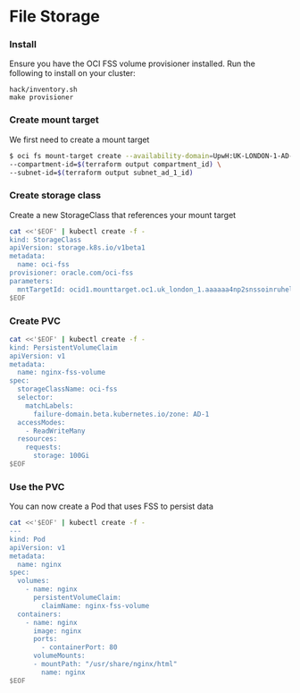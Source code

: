 # File Storage

### Install

Ensure you have the OCI FSS volume provisioner installed. Run the following to install on your cluster:

```
hack/inventory.sh
make provisioner
```

### Create mount target

We first need to create a mount target

```sh
$ oci fs mount-target create --availability-domain=UpwH:UK-LONDON-1-AD-1 \
--compartment-id=$(terraform output compartment_id) \
--subnet-id=$(terraform output subnet_ad_1_id)
```

### Create storage class 

Create a new StorageClass that references your mount target

```sh
cat <<'$EOF' | kubectl create -f -
kind: StorageClass
apiVersion: storage.k8s.io/v1beta1
metadata:
  name: oci-fss
provisioner: oracle.com/oci-fss
parameters:
  mntTargetId: ocid1.mounttarget.oc1.uk_london_1.aaaaaa4np2snssoinruhellqojxwiotvnmwwy33omrxw4ljrfvqwiljr
$EOF
```

### Create PVC

```sh
cat <<'$EOF' | kubectl create -f -
kind: PersistentVolumeClaim
apiVersion: v1
metadata:
  name: nginx-fss-volume
spec:
  storageClassName: oci-fss
  selector:
    matchLabels:
      failure-domain.beta.kubernetes.io/zone: AD-1
  accessModes:
    - ReadWriteMany
  resources:
    requests:
      storage: 100Gi
$EOF
```


### Use the PVC

You can now create a Pod that uses FSS to persist data

```sh
cat <<'$EOF' | kubectl create -f -
---
kind: Pod
apiVersion: v1
metadata:
  name: nginx
spec:
  volumes:
    - name: nginx
      persistentVolumeClaim:
        claimName: nginx-fss-volume
  containers:
    - name: nginx
      image: nginx
      ports:
        - containerPort: 80
      volumeMounts:
      - mountPath: "/usr/share/nginx/html"
        name: nginx
$EOF
```
